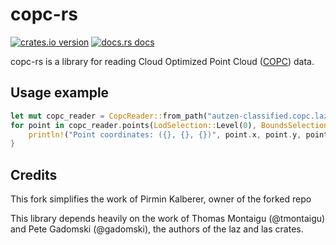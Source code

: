 # copc-rs

[![crates.io version](https://img.shields.io/crates/v/copc-rs.svg)](https://crates.io/crates/copc-rs)
[![docs.rs docs](https://docs.rs/copc-rs/badge.svg)](https://docs.rs/copc-rs)


copc-rs is a library for reading Cloud Optimized Point Cloud ([COPC](https://copc.io/)) data.


## Usage example

```rust
let mut copc_reader = CopcReader::from_path("autzen-classified.copc.laz")?;
for point in copc_reader.points(LodSelection::Level(0), BoundsSelection::All)?.take(5) {
    println!("Point coordinates: ({}, {}, {})", point.x, point.y, point.z);
}
```

## Credits
This fork simplifies the work of Pirmin Kalberer, owner of the forked repo

This library depends heavily on the work of Thomas Montaigu (@tmontaigu) and Pete Gadomski (@gadomski), the authors of the laz and las crates.
